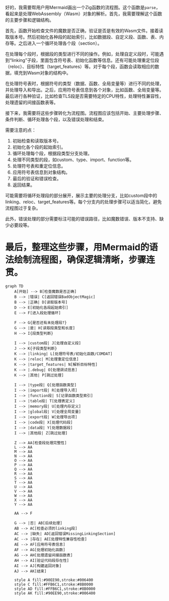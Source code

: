 好的，我需要帮用户用Mermaid画出一个Zig函数的流程图。这个函数是`parse`，看起来是处理WebAssembly（Wasm）对象的解析。首先，我需要理解这个函数的主要步骤和逻辑结构。

首先，函数开始检查文件的魔数是否正确，验证是否是有效的Wasm文件。接着读取版本号。然后初始化各种段的起始索引，比如数据段、自定义段、函数、表、内存等。之后进入一个循环处理各个段（section）。

在处理每个段时，根据段的类型进行不同的操作。例如，处理自定义段时，可能遇到“linking”子段，里面包含符号表、初始化函数等信息。还有可能处理重定位段（reloc）、目标特性（target_features）等。对于每个段，函数会读取相应的数据，填充到Wasm对象的结构中。

在处理符号表时，根据符号的类型（数据、函数、全局变量等）进行不同的处理，并处理导入和导出。之后，应用符号表信息到各个对象，比如函数、全局变量等。最后进行各种验证，比如检查TLS段是否需要特定的CPU特性，处理特性兼容性，处理遗留的间接函数表等。

接下来，我需要将这些步骤转化为流程图。流程图应该包括开始、主要处理步骤、条件判断、循环处理各个段，以及错误处理和结束。

需要注意的点：
1. 初始检查和读取版本号。
2. 初始化各个段的起始索引。
3. 循环处理每个段，根据段类型分支处理。
4. 处理不同类型的段，如custom、type、import、function等。
5. 处理符号表和重定位信息。
6. 应用符号表信息到对象结构。
7. 最后的验证和错误检查。
8. 返回结果。

可能需要将循环处理段的部分展开，展示主要的处理分支，比如custom段中的linking、reloc、target_features等。每个分支内的处理步骤可以适当简化，避免流程图过于复杂。

此外，错误处理的部分需要标注可能的错误路径，比如魔数错误、版本不支持、缺少必要段等。

最后，整理这些步骤，用Mermaid的语法绘制流程图，确保逻辑清晰，步骤连贯。
================================================
```mermaid
graph TD
    A[开始] --> B[检查魔数是否正确]
    B --> |错误| C[返回错误BadObjectMagic]
    B --> |正确| D[读取版本号]
    D --> E[初始化各段起始索引]
    E --> F[进入段处理循环]
    
    F --> G{是否还有未处理段?}
    G --> |是| H[读取段类型和长度]
    H --> I{段类型判断}
    
    I --> |custom段| J[处理自定义段]
    J --> K{子段类型判断}
    K --> |linking| L[处理符号表/初始化函数/COMDAT]
    K --> |reloc| M[处理重定位信息]
    K --> |target_features| N[解析目标特性]
    K --> |.debug| O[处理调试信息]
    K --> |其他| P[跳过处理]
    
    I --> |type段| Q[处理函数类型]
    I --> |import段| R[处理导入项]
    I --> |function段| S[记录函数类型索引]
    I --> |table段| T[处理表定义]
    I --> |memory段| U[处理内存定义]
    I --> |global段| V[处理全局变量]
    I --> |export段| W[处理导出项]
    I --> |code段| X[处理代码段]
    I --> |data段| Y[处理数据段]
    I --> |其他段| Z[跳过处理]
    
    Z --> AA[检查段处理完整性]
    L --> AA
    M --> AA
    N --> AA
    O --> AA
    P --> AA
    Q --> AA
    R --> AA
    S --> AA
    T --> AA
    U --> AA
    V --> AA
    W --> AA
    X --> AA
    Y --> AA
    
    AA --> F
    
    G --> |否| AB[后续处理]
    AB --> AC[检查必须的linking段]
    AC --> |缺失| AD[返回错误MissingLinkingSection]
    AC --> |存在| AE[处理特性兼容性检查]
    AE --> AF[应用符号表信息]
    AF --> AG[处理初始化函数]
    AG --> AH[处理遗留间接函数表]
    AH --> AI[验证代码段存在性]
    AI --> AJ[构建返回对象]
    AJ --> AK[结束]
    
    style A fill:#90EE90,stroke:#006400
    style C fill:#FFB6C1,stroke:#8B0000
    style AD fill:#FFB6C1,stroke:#8B0000
    style AK fill:#90EE90,stroke:#006400
```
